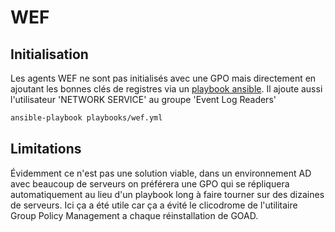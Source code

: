# WEF

## Initialisation
Les agents WEF ne sont pas initialisés avec une GPO mais directement en ajoutant les bonnes clés de registres via un [playbook ansible](../playbooks/wef.yml). Il ajoute aussi l'utilisateur 'NETWORK SERVICE' au groupe 'Event Log Readers'
```bash
ansible-playbook playbooks/wef.yml
```

## Limitations
Évidemment ce n'est pas une solution viable, dans un environnement AD avec beaucoup de serveurs on préférera une GPO qui se répliquera automatiquement au lieu d'un playbook long à faire tourner sur des dizaines de serveurs. Ici ça a été utile car ça a évité le clicodrome de l'utilitaire Group Policy Management a chaque réinstallation de GOAD.
